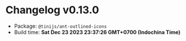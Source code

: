 # Changelog v0.13.0

- Package: `@tinijs/ant-outlined-icons`
- Build time: **Sat Dec 23 2023 23:37:26 GMT+0700 (Indochina Time)**

